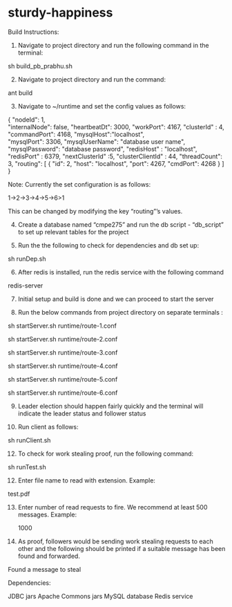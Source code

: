 # sturdy-happiness


Build Instructions:

1. Navigate to project directory and run the following command in the terminal:

sh build_pb_prabhu.sh

2. Navigate to project directory and run the command:

ant build
 
3. Navigate to ~/runtime and set the config values as follows:

{
    "nodeId": 1, 				
    "internalNode": false,
    "heartbeatDt": 3000,
    "workPort": 4167,
    "clusterId" : 4,
    "commandPort": 4168,
    "mysqlHost":"localhost", 	
    "mysqlPort": 3306,
    "mysqlUserName": "database user name", 			
    "mysqlPassword": "database password",
    "redisHost" : "localhost", 
    "redisPort" : 6379,
    "nextClusterId" :5,
    "clusterClientId" : 44,
    "threadCount": 3,
    "routing": [
        {
            "id": 2,
            "host": "localhost",
            "port": 4267,
            "cmdPort": 4268
        }
    ]
}

Note: Currently the set configuration is as follows:

1->2->3->4->5->6>1

This can be changed by modifying the key “routing”’s values.

4. Create a database named “cmpe275” and run the db script - “db_script” to set up relevant tables for the project

5. Run the the following to check for dependencies and db set up:

sh runDep.sh	

6. After redis is installed, run the redis service with the following command

redis-server

7. Initial setup and build is done and we can proceed to start the server

8. Run the below commands from project directory on separate terminals :

sh startServer.sh runtime/route-1.conf

sh startServer.sh runtime/route-2.conf

sh startServer.sh runtime/route-3.conf

sh startServer.sh runtime/route-4.conf

sh startServer.sh runtime/route-5.conf

sh startServer.sh runtime/route-6.conf


9. Leader election should happen fairly quickly and the terminal will indicate the leader status and follower status

10. Run client as follows:

sh runClient.sh


12. To check for work stealing proof, run the following command:

sh runTest.sh


12. Enter file name to read with extension. Example:

test.pdf

13. Enter number of read requests to fire. We recommend at least 500 messages. Example:

	1000

14. As proof, followers would be sending work stealing requests to each other and the following should be printed if a suitable message has been found and forwarded.

Found a message to steal



Dependencies:

JDBC jars
Apache Commons jars
MySQL database
Redis service


